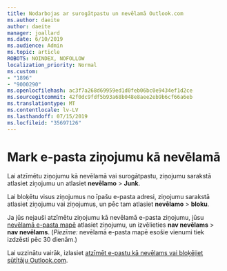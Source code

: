 ```yaml
---
title: Nodarbojas ar surogātpastu un nevēlamā Outlook.com
ms.author: daeite
author: daeite
manager: joallard
ms.date: 6/10/2019
ms.audience: Admin
ms.topic: article
ROBOTS: NOINDEX, NOFOLLOW
localization_priority: Normal
ms.custom:
- "1896"
- "9000290"
ms.openlocfilehash: ac3f7a268d69959ed1d0feb06bc0e9434ef1d2ce
ms.sourcegitcommit: 42f0dc9fdf5b93a68b048e8aee2eb9b6cf66a6eb
ms.translationtype: MT
ms.contentlocale: lv-LV
ms.lasthandoff: 07/15/2019
ms.locfileid: "35697126"
---
```

# <a name="mark-email-messages-as-junk"></a>Mark e-pasta ziņojumu kā nevēlamā

Lai atzīmētu ziņojumu kā nevēlamā vai surogātpastu, ziņojumu sarakstā atlasiet ziņojumu un atlasiet **nevēlamo** > **Junk**.

Lai bloķētu visus ziņojumus no īpašu e-pasta adresi, ziņojumu sarakstā atlasiet ziņojumu vai ziņojumus, un pēc tam atlasiet **nevēlamo** > **bloku**.

Ja jūs nejauši atzīmētu ziņojumu kā nevēlamā e-pasta ziņojumu, jūsu [nevēlamā e-pasta mapē](https://outlook.live.com/mail/junkemail) atlasiet ziņojumu, un izvēlieties **nav nevēlams** > **nav nevēlams**. (*Piezīme:* nevēlamā e-pasta mapē esošie vienumi tiek izdzēsti pēc 30 dienām.)

Lai uzzinātu vairāk, izlasiet [atzīmēt e-pastu kā nevēlams vai bloķējiet sūtītāju Outlook.com](https://support.office.com/article/a3ece97b-82f8-4a5e-9ac3-e92fa6427ae4?wt.mc_id=Office_Outlook_com_Alchemy).